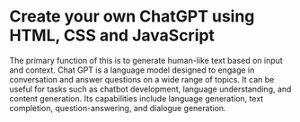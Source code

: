 # Create your own ChatGPT using HTML, CSS and JavaScript

The primary function of this is to generate human-like text based on input and context. Chat GPT is a language model designed to engage in conversation and answer questions on a wide range of topics. It can be useful for tasks such as chatbot development, language understanding, and content generation. Its capabilities include language generation, text completion, question-answering, and dialogue generation.
